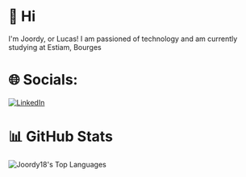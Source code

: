 # 👋 Hi
I'm Joordy, or Lucas! I am passioned of technology and am currently studying at Estiam, Bourges

# 🌐 Socials:

[![LinkedIn](https://img.shields.io/badge/LinkedIn-%230077B5.svg?logo=linkedin&logoColor=white)](https://www.linkedin.com/in/lucas-arcizet-85530b2b5/)

# 📊 GitHub Stats

![Joordy18's Top Languages](https://github-readme-stats.vercel.app/api/top-langs/?username=Joordy18&theme=vue-dark&show_icons=true&hide_border=true&layout=compact)
